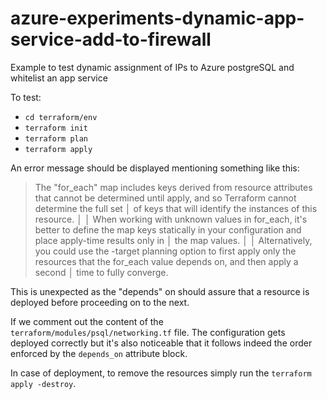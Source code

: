# azure-experiments-dynamic-app-service-add-to-firewall

Example to test dynamic assignment of IPs to Azure postgreSQL and whitelist an app service

To test:

- `cd terraform/env`
- `terraform init`
- `terraform plan`
- `terraform apply`

An error message should be displayed mentioning something like this:

>  The "for_each" map includes keys derived from resource attributes that cannot be determined until apply, and so Terraform cannot determine the full set
> │ of keys that will identify the instances of this resource.
> │
> │ When working with unknown values in for_each, it's better to define the map keys statically in your configuration and place apply-time results only in
> │ the map values.
> │
> │ Alternatively, you could use the -target planning option to first apply only the resources that the for_each value depends on, and then apply a second
> │ time to fully converge.

This is unexpected as the "depends" on should assure that a resource is deployed before proceeding on to the next.

If we comment out the content of the `terraform/modules/psql/networking.tf` file. The configuration gets deployed correctly but it's also noticeable that it follows indeed the order enforced by the `depends_on` attribute block.

In case of deployment, to remove the resources simply run the `terraform apply -destroy`.
